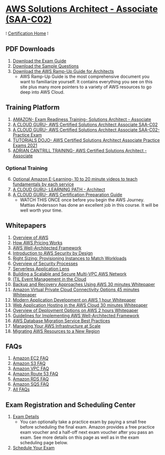 # [AWS Solutions Architect - Associate (SAA-C02)](https://aws.amazon.com/certification/certified-solutions-architect-associate/)
&#8286; [Certification Home] &#8286;

## PDF Downloads
1. [Download the Exam Guide](https://d1.awsstatic.com/training-and-certification/docs-sa-assoc/AWS-Certified-Solutions-Architect-Associate_Exam-Guide.pdf)
2. [Download the Sample Questions](https://d1.awsstatic.com/training-and-certification/docs-sa-assoc/AWS-Certified-Solutions-Architect-Associate_Sample-Questions.pdf)
3. [Download the AWS Ramp-Up Guide for Architects](https://d1.awsstatic.com/training-and-certification/ramp-up_guides/Ramp-Up_Guide_Architect.pdf)
   * AWS Ramp-Up Guide is the most comprehensive document you want to familiarize yourself. It contains everything you see on this site plus many more pointers to a variety of AWS resources to go deep into AWS Cloud.

## Training Platform
1. [AMAZON- Exam Readiness Training- Solutions Architect - Associate](https://www.aws.training/Details/Curriculum?id=20685)
2. [A CLOUD GURU- AWS Certified Solutions Architect Associate SAA-C02](https://acloud.guru/overview/aws-certified-solutions-architect-associate?_ga=2.257548750.430361032.1623364468-1013375855.1619983265)
3. [A CLOUD GURU- AWS Certified Solutions Architect Associate SAA-C02- Practice Exam](https://practice-exam.acloud.guru/aws-csa-2019)
4. [TUTORIALS DOJO- AWS Certified Solutions Architect Associate Practice Exams 2021](https://portal.tutorialsdojo.com/courses/aws-certified-solutions-architect-associate-practice-exams/)
5. [ADRIAN CANTRILL TRAINING- AWS Certified Solutions Architect - Associate](https://learn.cantrill.io/p/aws-certified-solutions-architect-associate-saa-c02)
### Optional Training
6. [Optional Amazon E-Learning- 10 to 20 minute videos to teach fundamentals by each service](https://www.aws.training/LearningLibrary?query=&filters=Domain%3A19%20Language%3A1%20SkillLevel%3A8%20DeliveryFormat%3A1%2C4%2C6%2C7%2C8&from=0&size=15&sort=_score)
7. [A CLOUD GURU- LEARNING PATH - Architect](https://learn.acloud.guru/learning-path/aws-architect)
8. [A CLOUD GURU- AWS Certification Preparation Guide](https://acloud.guru/overview/aws-certification-preparation)
   * WATCH THIS ONCE once before you begin the AWS Journey. Mattias Andersson has done an excellent job in this course. It will be well worth your time.

## Whitepapers
1. [Overview of AWS](https://d1.awsstatic.com/whitepapers/aws-overview.pdf)
2. [How AWS Pricing Works](https://d0.awsstatic.com/whitepapers/aws_pricing_overview.pdf)
3. [AWS Well-Architected Framework](https://d1.awsstatic.com/whitepapers/architecture/AWS_Well-Architected_Framework.pdf)
4. [Introduction to AWS Security by Design](https://d1.awsstatic.com/whitepapers/compliance/Intro_to_Security_by_Design.pdf)
5. [Right Sizing: Provisioning Instances to Match Workloads](https://d1.awsstatic.com/whitepapers/cost-optimization-right-sizing.pdf?did=wp_card&trk=wp_card)
6. [Overview of Security Processes](https://d1.awsstatic.com/whitepapers/aws-security-whitepaper.pdf?did=wp_card&trk=wp_card)
7. [Serverless Application Lens](https://d1.awsstatic.com/whitepapers/architecture/AWS-Serverless-Applications-Lens.pdf?did=wp_card&trk=wp_card)
8. [Building a Scalable and Secure Multi-VPC AWS Network](https://d1.awsstatic.com/whitepapers/building-a-scalable-and-secure-multi-vpc-aws-network-infrastructure.pdf?did=wp_card&trk=wp_card)
9. [ITIL Event Management in the Cloud](https://d1.awsstatic.com/training-and-certification/ramp-up_guides/Ramp-Up_Guide_Architect.pdf)
10. [Backup and Recovery Approaches Using AWS 30 minutes Whitepaper](https://d0.awsstatic.com/whitepapers/Backup_Archive_and_Restore_Approaches_Using_AWS.pdf)
11. [Amazon Virtual Private Cloud Connectivity Options 45 minutes Whitepaper](https://media.amazonwebservices.com/AWS_Amazon_VPC_Connectivity_Options.pdf)
12. [Modern Application Development on AWS 1 hour Whitepaper](https://d1.awsstatic.com/whitepapers/modern-application-development-on-aws.pdf?did=wp_card&trk=wp_card)
13. [Web Application Hosting in the AWS Cloud 30 minutes Whitepaper](https://d0.awsstatic.com/whitepapers/aws-web-hosting-best-practices.pdf?refid=em_)
14. [Overview of Deployment Options on AWS 2 hours Whitepaper](https://d1.awsstatic.com/whitepapers/overview-of-deployment-options-on-aws.pdf?did=wp_card&trk=wp_card)
15. [Guidelines for Implementing AWS Well-Architected Framework](https://d1.awsstatic.com/whitepapers/guidelines-implementing-aws-waf.pdf?did=wp_card&trk=wp_card)
16. [AWS Database Migration Service Best Practices](https://d1.awsstatic.com/whitepapers/RDS/AWS_Database_Migration_Service_Best_Practices.pdf)
17. [Managing Your AWS Infrastructure at Scale](https://d1.awsstatic.com/whitepapers/managing-your-aws-infrastructure-at-scale.pdf)
18. [Migrating AWS Resources to a New Region](http://d0.awsstatic.com/whitepapers/aws-migrate-resources-to-new-region.pdf?refid=70138000001adyu)

## FAQs
1. [Amazon EC2 FAQ]
2. [Amazon S3 FAQ]
3. [Amazon VPC FAQ]
4. [Amazon Route 53 FAQ]
5. [Amazon RDS FAQ]
6. [Amazon SQS FAQ]
7. [All FAQs]

## Exam Registration and Scheduling Center
1. [Exam Details](https://aws.amazon.com/certification/certified-solutions-architect-associate/)
   * You can optionally take a practice exam by paying a small free before scheduling the final exam. Amazon provides a free practice exam voucher and a half-off next exam voucher after you pass an exam. See more details on this page as well as in the exam scheduling page below.
2. [Schedule Your Exam](https://www.aws.training/certification?src=arc-assoc)




<!-- FAQs Ref V1 -->
<!--  Compute -->

[Amazon EC2 FAQ]: https://aws.amazon.com/ec2/faqs/

[Amazon EC2 Auto Scaling FAQ]: https://aws.amazon.com/ec2/autoscaling/faqs/

[Amazon EC2 Windows FAQ]: https://aws.amazon.com/windows/faq/

[Amazon EC2 Container Registry FAQ]: https://aws.amazon.com/ecr/faqs/

[Amazon EC2 Container Service FAQ]: https://aws.amazon.com/ecs/faqs/

[Amazon Lightsail FAQ]: https://aws.amazon.com/lightsail/faq/

[AWS Batch FAQ]: https://aws.amazon.com/batch/faqs/

[AWS Elastic Beanstalk FAQ]: https://aws.amazon.com/elasticbeanstalk/faqs/

[AWS Fargate FAQ]: https://aws.amazon.com/fargate/faqs/

[AWS Lambda FAQ]: https://aws.amazon.com/lambda/faqs/

[AWS Serverless Application Repository FAQ]: https://aws.amazon.com/serverless/serverlessrepo/faqs/

[Elastic Load Balancing FAQ]: https://aws.amazon.com/elasticloadbalancing/faqs/

[VMware Cloud on AWS FAQ]: https://aws.amazon.com/vmware/faqs/

<!--  Storage -->

[Amazon EBS FAQ]: https://aws.amazon.com/ebs/faqs/

[Amazon EFS FAQ]: https://aws.amazon.com/efs/faq/

[Amazon FSx for Lustre FAQ]: https://aws.amazon.com/fsx/lustre/faqs/

[Amazon FSx for Windows File Server FAQ]: https://aws.amazon.com/fsx/windows/faqs/

[Amazon S3 FAQ]: https://aws.amazon.com/s3/faqs/

[Amazon S3 Glacier FAQ]: https://aws.amazon.com/glacier/faqs/

[AWS Backup FAQ]: https://aws.amazon.com/backup/faqs/

[AWS DataSync FAQ]: https://aws.amazon.com/datasync/faqs/

[AWS Snowball FAQ]: https://aws.amazon.com/snowball/faqs/

[AWS Snowball Edge FAQ]: https://aws.amazon.com/snowball-edge/faqs/

[AWS Snowmobile FAQ]: https://aws.amazon.com/snowmobile/faqs/

[AWS Storage Gateway FAQ]: https://aws.amazon.com/storagegateway/faqs/

[AWS Transfer for SFTP FAQ]: https://aws.amazon.com/sftp/faqs/

<!--  Database -->

[Amazon Aurora FAQ]: https://aws.amazon.com/rds/aurora/faqs/

[Amazon RDS FAQ]: https://aws.amazon.com/rds/faqs/

[Amazon DynamoDB FAQ]: https://aws.amazon.com/dynamodb/faqs/

[Amazon ElastiCache FAQ]: https://aws.amazon.com/elasticache/faqs/

[Amazon Redshift FAQ]: https://aws.amazon.com/redshift/faqs/

[Amazon Neptune FAQ]: https://aws.amazon.com/neptune/faqs/

[AWS Database Migration Service FAQ]: https://aws.amazon.com/dms/faqs/

<!--  Migration -->

[AWS Migration Hub FAQ]: https://aws.amazon.com/migration-hub/faqs/

[AWS Application Discovery Service]: https://aws.amazon.com/application-discovery/faqs/

[AWS Database Migration Service FAQ]: https://aws.amazon.com/dms/faqs/

[AWS Server Migration Service FAQ]: https://aws.amazon.com/server-migration-service/faqs/

[AWS Snowball FAQ]: https://aws.amazon.com/snowball/faqs/

[AWS Snowball Edge FAQ]: https://aws.amazon.com/snowball-edge/faqs/

[AWS Snowmobile FAQ]: https://aws.amazon.com/snowmobile/faqs/

<!--  Networking & Content Delivery -->

[Amazon VPC FAQ]: https://aws.amazon.com/vpc/faqs/

[Amazon CloudFront FAQ]: https://aws.amazon.com/cloudfront/faqs/

[Amazon Route 53 FAQ]: https://aws.amazon.com/route53/faqs/

[Amazon API Gateway FAQ]: https://aws.amazon.com/api-gateway/faqs/

[AWS Direct Connect FAQ]: https://aws.amazon.com/directconnect/faqs/

[Elastic Load Balancing FAQ]: https://aws.amazon.com/ec2/faqs/

<!--  Developer Tools -->

[AWS CodeStar FAQ]: https://aws.amazon.com/codestar/faqs/

[AWS CodeCommit FAQ]: https://aws.amazon.com/codecommit/faqs/

[AWS CodeBuild FAQ]: https://aws.amazon.com/codebuild/faqs/

[AWS CodeDeploy FAQ]: https://aws.amazon.com/codedeploy/faqs/

[AWS CodePipeline FAQ]: https://aws.amazon.com/codepipeline/faqs/

[AWS Cloud9 FAQ]: https://aws.amazon.com/cloud9/faqs/

[AWS X-Ray FAQ]: https://aws.amazon.com/xray/faqs/

<!--  Management Tools -->

[Amazon CloudWatch FAQ]: https://aws.amazon.com/cloudwatch/faqs/

[AWS Auto Scaling FAQ]: https://aws.amazon.com/autoscaling/faqs/

[AWS CloudFormation FAQ]: https://aws.amazon.com/cloudformation/faqs/

[Amazon CloudTrail FAQ]: https://aws.amazon.com/cloudtrail/faqs/

[Amazon Config FAQ]: https://aws.amazon.com/config/faq/

[AWS OpsWorks FAQ]: https://aws.amazon.com/opsworks/faqs/

[Amazon Service Catalog FAQ]: https://aws.amazon.com/servicecatalog/faqs/

[Amazon EC2 Systems Manager FAQ]: https://aws.amazon.com/ec2/systems-manager/faqs/

[AWS Trusted Advisor]: https://aws.amazon.com/premiumsupport/ta-faqs/

[AWS Management Console FAQ]: https://aws.amazon.com/console/faqs/

[AWS Managed Services]: https://aws.amazon.com/managed-services/faqs/

<!--  Media Services -->

[Amazon Kinesis Video Streams FAQ]: https://aws.amazon.com/kinesis/video-streams/faqs/

[Amazon Elastic Transcoder FAQ]: https://aws.amazon.com/elastictranscoder/faqs/

[AWS Elemental MediaConvert FAQ]: https://aws.amazon.com/mediaconvert/features/#FAQs

[AWS Elemental MediaLive FAQ]: https://aws.amazon.com/medialive/features/#FAQs

[AWS Elemental MediaPackage FAQ]: https://aws.amazon.com/mediapackage/features/#FAQs

[AWS Elemental MediaStore FAQ]: https://aws.amazon.com/mediastore/features/#FAQs

[AWS Elemental MediaTailor FAQ]: https://aws.amazon.com/mediatailor/features/#FAQs

<!--  Artificial Intelligence -->

[Amazon Lex FAQ]: https://aws.amazon.com/lex/faqs/

[Amazon Polly FAQ]: https://aws.amazon.com/polly/faqs/

[Amazon Rekognition FAQ]: https://aws.amazon.com/rekognition/faqs/

[Amazon Machine Learning FAQ]: https://aws.amazon.com/aml/faqs/

<!--  Machine Learning -->

[AWS SageMaker FAQ]: https://aws.amazon.com/sagemaker/faqs/

[AWS Comprehend FAQ]: https://aws.amazon.com/comprehend/faqs/

[AWS Lex FAQ]: https://aws.amazon.com/lex/faqs/

[AWS Polly FAQ]: https://aws.amazon.com/polly/faqs/

[AWS Rekognition FAQ]: https://aws.amazon.com/rekognition/faqs/

[Amazon Machine Learning FAQ]: https://aws.amazon.com/aml/faqs/

[AWS Translate FAQ]: https://aws.amazon.com/translate/faqs/

[AWS Transcribe FAQ]: https://aws.amazon.com/transcribe/faqs/

[AWS DeepLens FAQ]: https://aws.amazon.com/deeplens/faqs/

<!--  Analytics -->

[Amazon Athena FAQ]: https://aws.amazon.com/athena/faqs/

[Amazon Elastic MapReduce FAQ]: https://aws.amazon.com/elasticmapreduce/faqs/

[Amazon CloudSearch FAQ]: https://aws.amazon.com/cloudsearch/faqs/

[Amazon Elasticsearch Service FAQ]: https://aws.amazon.com/elasticsearch-service/resources/faqs/

[Amazon Kinesis FAQ]: https://aws.amazon.com/kinesis/streams/faqs/

[Amazon Redshift FAQ]: https://aws.amazon.com/redshift/faqs/

[Amazon QuickSight FAQ]: https://quicksight.aws/resources/faq/

[AWS Data Pipeline FAQ]: https://aws.amazon.com/datapipeline/faqs/

[AWS Glue FAQ]: https://aws.amazon.com/glue/faqs/

<!--  Security, Identity, & Compliance -->

[AWS Identity and Access Management FAQ]: https://aws.amazon.com/iam/faqs/

[Amazon Cloud Directory]: https://aws.amazon.com/cloud-directory/faqs/

[Amazon Cognito FAQ]: https://aws.amazon.com/cognito/faqs/

[AWS GuardDuty FAQ]: https://aws.amazon.com/guardduty/faqs/

[Amazon Inspector FAQ]: https://aws.amazon.com/inspector/faqs/

[Amazon Macie FAQ]: https://aws.amazon.com/macie/faq/

[AWS Certificate Manager FAQ]: https://aws.amazon.com/certificate-manager/faqs/

[AWS CloudHSM FAQ]: https://aws.amazon.com/cloudhsm/faqs/

[AWS Secrets Manager]: https://aws.amazon.com/secrets-manager/faqs/

[AWS Directory Service FAQ]: https://aws.amazon.com/directoryservice/faqs/

[AWS Key Management Service FAQ]: https://aws.amazon.com/kms/faqs/

[AWS Organizations FAQ]: https://aws.amazon.com/organizations/faqs/

[AWS Single Sign-On FAQ]: https://aws.amazon.com/single-sign-on/faqs/

[AWS Shield FAQ]: https://aws.amazon.com/shield/faqs/

[AWS WAF FAQ]: https://aws.amazon.com/waf/faq/

[AWS Artifact FAQ]: https://aws.amazon.com/artifact/faq/

<!--  Mobile Services -->

[AWS Mobile Hub FAQ]: https://aws.amazon.com/mobile/faqs/

[Amazon API Gateway FAQ]: https://aws.amazon.com/api-gateway/faqs/

[Amazon Pinpoint FAQ]: https://aws.amazon.com/pinpoint/faqs/

[AWS AppSync FAQ]: https://aws.amazon.com/appsync/product-details/#FAQs

[AWS Device Farm FAQ]: https://aws.amazon.com/device-farm/faq/

[Amazon Mobile Analytics FAQ]: https://aws.amazon.com/mobileanalytics/faqs/

[Amazon SNS FAQ]: https://aws.amazon.com/sns/faqs/

<!--  AR & VR -->

[Amazon Sumerian FAQ]: https://aws.amazon.com/sumerian/faqs/

<!--  Application Integration -->

[Amazon MQ FAQ]: https://aws.amazon.com/amazon-mq/features/#FAQs

[Amazon SQS FAQ]: https://aws.amazon.com/sqs/faqs/

[Amazon SNS FAQ]: https://aws.amazon.com/sns/faqs/

[AWS AppSync FAQ]: https://aws.amazon.com/appsync/product-details/#FAQs

[AWS Step Functions FAQ]: https://aws.amazon.com/step-functions/faqs/

[Amazon SWF FAQ]: https://aws.amazon.com/swf/faqs/

<!--  Customer Engagement -->

[Amazon Connect]: https://aws.amazon.com/connect/faqs/

[AWS Pinpoint FAQ]: https://aws.amazon.com/pinpoint/faqs/

[Amazon SES FAQ]: https://aws.amazon.com/ses/faqs/

<!--  Business Productivity -->

[Alexa for Business FAQ]: https://aws.amazon.com/alexaforbusiness/faqs/

[Amazon Chime]: https://chime.aws/faq/

[Amazon WorkDocs FAQ]: https://aws.amazon.com/workdocs/features-redirect/

[Amazon WorkMail FAQ]: https://aws.amazon.com/workmail/faqs/

<!--  Desktop & App Streaming -->

[Amazon WorkSpaces FAQ]: https://aws.amazon.com/workspaces/faqs/

[Amazon AppStream FAQ]: https://aws.amazon.com/appstream/faqs/

[Amazon AppStream 2.0 FAQ]: https://aws.amazon.com/appstream2/faqs/

<!--  Internet of Things -->

[AWS IoT Core FAQ]: https://aws.amazon.com/iot-core/faqs/

[Amazon FreeRTOS FAQ]: https://aws.amazon.com/freertos/faqs/

[AWS Greengrass FAQ]: https://aws.amazon.com/greengrass/faqs/

[AWS IoT 1-Click FAQ]: https://aws.amazon.com/iot-1-click/faq/

[AWS IoT Analytics FAQ]: https://aws.amazon.com/iot-analytics/faq/

[AWS IoT Button FAQ]: https://aws.amazon.com/iotbutton/faq/

[AWS IoT Device Management FAQ]: https://aws.amazon.com/iot-device-management/faq/

<!--  Game Development -->

[Amazon GameLift]: https://aws.amazon.com/gamelift/faq/

[Amazon Lumberyard]: https://aws.amazon.com/lumberyard/faq/

<!--  Payments & Billing -->

[AWS Billing FAQ]: https://aws.amazon.com/billing/faqs/

[Amazon FPS FAQ]: https://aws.amazon.com/fps/faqs/

[Amazon DevPay FAQ]: https://aws.amazon.com/devpay/faqs/

<!--  Support -->

[AWS Support FAQ]: https://aws.amazon.com/premiumsupport/faqs/

<!--  ALL  -->
[All FAQs]: https://aws.amazon.com/faqs/

<!-- FAQs Ref V1 -->
<!-- CertHome-Ref V1 -->
[Certification Home]: ../README.md
[AWS Cloud Practitioner]: cloud-practitioner/
[AWS Solutions Architect - Associate]: sa-associate/
[AWS Developer - Associate]: dev-associate/
[SysOps Administrator - Associate]: sysops-admin-associate/
[Solutions Architect - Professional]: sa-professional/
[DevOps Engineer - Professional]: devops-engineer-professional/
[Advanced Networking - Specialty]: advanced-networking-specialty/
[Security - Specialty]: security-specialty/
[Data Analytics - Specialty]: data-analytics-specialty/
[Database - Specialty]: database-specialty/
[Machine Learning - Specialty]: machine-learning-specialty/
<!-- Ref V1 -->
